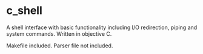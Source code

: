 # c_shell

A shell interface with basic functionality including I/O redirection, piping and system commands.
Written in objective C.

Makefile included.
Parser file not included.
